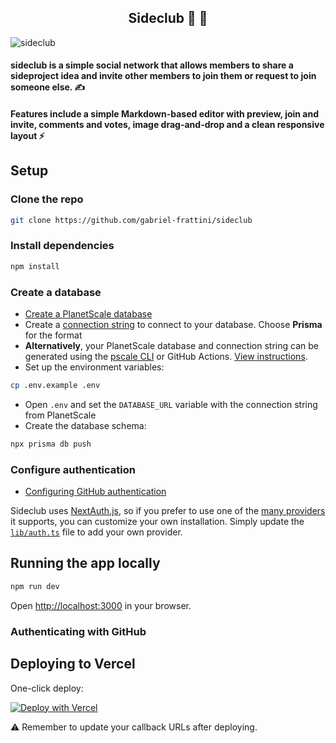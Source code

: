 <h2 align="center">Sideclub &#128101; &#128173;</h2>

![sideclub](https://user-images.githubusercontent.com/96744665/187024508-331490b2-70e1-4591-b3e3-d8ac10fb70a9.jpg)

<h4>sideclub is a simple social network that allows members to share a sideproject idea and invite other members to join them or request to join someone else. &#9997;</h4>
<h4>Features include a simple Markdown-based editor with preview, join and invite, comments and votes, image drag-and-drop and a clean responsive layout &#9889;</h4>

## Setup

### Clone the repo

```bash
git clone https://github.com/gabriel-frattini/sideclub
```

### Install dependencies

```bash
npm install
```

### Create a database

- [Create a PlanetScale database](https://docs.planetscale.com/tutorials/planetscale-quick-start-guide#create-a-database)
- Create a [connection string](https://docs.planetscale.com/concepts/connection-strings#creating-a-password) to connect to your database. Choose **Prisma** for the format
- **Alternatively**, your PlanetScale database and connection string can be generated using the [pscale CLI](https://github.com/planetscale/cli) or GitHub Actions. [View instructions](doc/pscale-actions-setup.md).
- Set up the environment variables:

```bash
cp .env.example .env
```

- Open `.env` and set the `DATABASE_URL` variable with the connection string from PlanetScale
- Create the database schema:

```bash
npx prisma db push
```

### Configure authentication

- [Configuring GitHub authentication](doc/github_setup.md)

Sideclub uses [NextAuth.js](https://next-auth.js.org/), so if you prefer to use one of the [many providers](https://next-auth.js.org/providers/) it supports, you can customize your own installation. Simply update the [`lib/auth.ts`](/lib/auth.ts#L11) file to add your own provider.

## Running the app locally

```bash
npm run dev
```

Open [http://localhost:3000](http://localhost:3000) in your browser.

### Authenticating with GitHub

## Deploying to Vercel

One-click deploy:

[![Deploy with Vercel](https://vercel.com/button)](https://vercel.com/new/clone?repository-url=https%3A%2F%2Fgithub.com%2Fplanetscale%2Fbeam)

⚠️ Remember to update your callback URLs after deploying.
